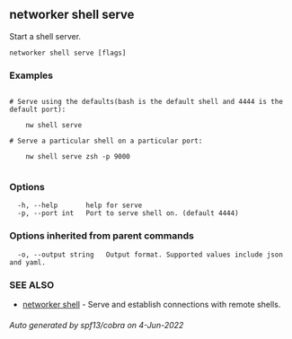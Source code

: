 ## networker shell serve

Start a shell server.

```
networker shell serve [flags]
```

### Examples

```

# Serve using the defaults(bash is the default shell and 4444 is the default port):

	nw shell serve

# Serve a particular shell on a particular port:

	nw shell serve zsh -p 9000


```

### Options

```
  -h, --help       help for serve
  -p, --port int   Port to serve shell on. (default 4444)
```

### Options inherited from parent commands

```
  -o, --output string   Output format. Supported values include json and yaml.
```

### SEE ALSO

* [networker shell](networker_shell.md)	 - Serve and establish connections with remote shells.

###### Auto generated by spf13/cobra on 4-Jun-2022
